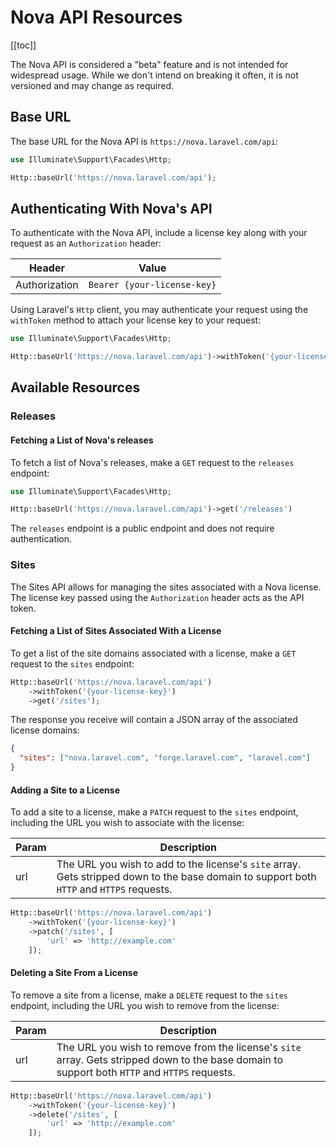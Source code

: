 # Nova API Resources

[[toc]]

<Note>

The Nova API is considered a "beta" feature and is not intended for widespread usage. While we don't intend on breaking it often, it is not versioned and may change as required.
</Note>

## Base URL

The base URL for the Nova API is `https://nova.laravel.com/api`:

```php
use Illuminate\Support\Facades\Http;

Http::baseUrl('https://nova.laravel.com/api');
```

## Authenticating With Nova's API

To authenticate with the Nova API, include a license key along with your request as an `Authorization` header:

| Header        | Value                       |
| ------------- | --------------------------- |
| Authorization | `Bearer {your-license-key}` |

Using Laravel's `Http` client, you may authenticate your request using the `withToken` method to attach your license key to your request:

```php
use Illuminate\Support\Facades\Http;

Http::baseUrl('https://nova.laravel.com/api')->withToken('{your-license-key}')
```

## Available Resources

### Releases

#### Fetching a List of Nova's releases

To fetch a list of Nova's releases, make a `GET` request to the `releases` endpoint:

```php
use Illuminate\Support\Facades\Http;

Http::baseUrl('https://nova.laravel.com/api')->get('/releases')
```

<Note>

The `releases` endpoint is a public endpoint and does not require authentication.
</Note>

### Sites

The Sites API allows for managing the sites associated with a Nova license. The license key passed using the `Authorization` header acts as the API token.

#### Fetching a List of Sites Associated With a License

To get a list of the site domains associated with a license, make a `GET` request to the `sites` endpoint:

```php
Http::baseUrl('https://nova.laravel.com/api')
    ->withToken('{your-license-key}')
    ->get('/sites');
```

The response you receive will contain a JSON array of the associated license domains:

```json
{
  "sites": ["nova.laravel.com", "forge.laravel.com", "laravel.com"]
}
```

#### Adding a Site to a License

To add a site to a license, make a `PATCH` request to the `sites` endpoint, including the URL you wish to associate with the license:

| Param | Description                                                                                                                               |
| ----- | ----------------------------------------------------------------------------------------------------------------------------------------- |
| url   | The URL you wish to add to the license's `site` array. Gets stripped down to the base domain to support both `HTTP` and `HTTPS` requests. |

```php
Http::baseUrl('https://nova.laravel.com/api')
    ->withToken('{your-license-key}')
    ->patch('/sites', [
        'url' => 'http://example.com'
    ]);
```

#### Deleting a Site From a License

To remove a site from a license, make a `DELETE` request to the `sites` endpoint, including the URL you wish to remove from the license:

| Param | Description                                                                                                                                    |
| ----- | ---------------------------------------------------------------------------------------------------------------------------------------------- |
| url   | The URL you wish to remove from the license's `site` array. Gets stripped down to the base domain to support both `HTTP` and `HTTPS` requests. |

```php
Http::baseUrl('https://nova.laravel.com/api')
    ->withToken('{your-license-key}')
    ->delete('/sites', [
        'url' => 'http://example.com'
    ]);
```
